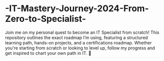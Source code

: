 # -IT-Mastery-Journey-2024-From-Zero-to-Specialist-
Join me on my personal quest to become an IT Specialist from scratch! This repository outlines the exact roadmap I’m using, featuring a structured learning path, hands-on projects, and a certifications roadmap. Whether you're starting from scratch or looking to level up, follow my progress and get inspired to chart your own path in IT. 🌟

